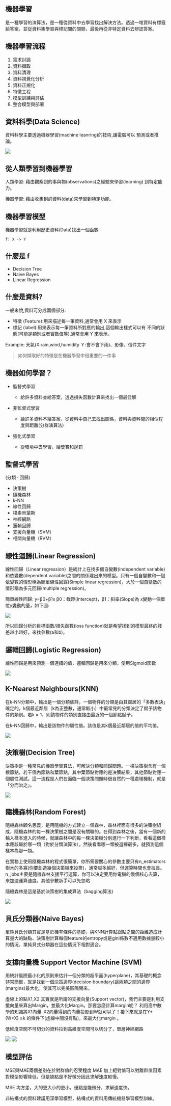 ## 機器學習
是一種學習的演算法，是一種從資料中去學習找出解決方法。透過一堆資料有標籤給答案，並從資料集學習與標記間的關聯，最後再從非特定資料去辨認答案。

## 機器學習流程
1. 需求討論
2. 資料擷取
3. 資料清理
4. 資料視覺化分析
5. 資料正規化
6. 特徵工程
7. 模型訓練與評估
8. 整合模型與部署


## 資料科學(Data Science)
資料科學主要透過機器學習(machine leanring)的技術,讓電腦可以
預測或者推論。

![](https://i.imgur.com/YO6VDQJ.png)

## 從人類學習到機器學習
人類學習: 藉由觀察到的事與物(observations)之經驗來學習(learning)
到特定能力。

機器學習: 藉由收集到的資料(data)來學習到特定功能。

## 機器學習模型
機器學習就是利用歷史資料(Data)找出一個函數

```
f: X -> Y
```

## 什麼是 f
- Decision Tree
- Naive Bayes
- Linear Regression

## 什麼是資料?
一般來說,資料可分成兩個部分:
- 特徵 (Feature):用來描述每一筆資料,通常會用 X 來表示
- 標記 (label):用來表示每一筆資料所對應的輸出,這個輸出樣式可以有
不同的狀態(可能是類別或者實數值等),通常會用 Y 來表示。

Example: 天氣(X:rain,wind,humidity Ｙ:會不會下雨)、影像、信件文字

> 如何擷取好的特徵是在機器學習中很重要的一件事

## 機器如何學習？
- 監督式學習
  - 給許多資料並給答案，透過損失函數計算來找出一個最佳解

- 非監督式學習
  - 給許多資料不給答案，從資料中自己去找出關係，資料與資料間的相似程度與距離(分群演算法)

- 強化式學習
  - 從環境中去學習，給獎賞和逞罰

## 監督式學習
(分類 · 回歸)
- 決策樹 
- 隨機森林
- k-NN 
- 線性回歸 
- 樸素貝葉斯 
- 神經網路 
- 邏輯回歸
- 支援向量機（SVM） 
- 相關向量機（RVM）

## 線性迴歸(Linear Regression)
線性回歸（Linear regression）是統計上在找多個自變數(independent variable)和依變數(dependent variable)之間的關係建出來的模型。只有一個自變數和一個依變數的情形稱為簡單線性回歸(Simple linear regression)，大於一個自變數的情形稱為多元回歸(multiple regression)。

簡單線性回歸: y=β0+β1x
β0：截距(Intercept)，β1：斜率(Slope)為 x變動一個單位y變動的量，如下圖:

![](https://i.imgur.com/5WPSbMm.png)

所以回歸分析的目標函數/損失函數(loss function)就是希望找到的模型最終的殘差越小越好，來找參數(a和b)。

## 邏輯回歸(Logistic Regression)
線性回歸是用來預測一個連續的值，邏輯回歸是用來分類。使用Sigmoid函數

![](./Screenshot/img0.2-1.png)

## K-Nearest Neighbours(KNN)
在k-NN分類中，輸出是一個分類族群。一個物件的分類是由其鄰居的「多數表決」確定的，k個最近鄰居（k為正整數，通常較小）中最常見的分類決定了賦予該物件的類別。若k = 1，則該物件的類別直接由最近的一個節點賦予。

在k-NN回歸中，輸出是該物件的屬性值。該值是其k個最近鄰居的值的平均值。

![](https://imgur.com/ENUJ9Gz.jpg)

## 決策樹(Decision Tree)
決策樹是一種常見的機器學習算法，可解決分類和回歸問題。一棵決策樹含有一個根節點，若干個內節點和葉節點，其中葉節點對應的是決策結果，其他節點對應一個屬性測試。這一流程是人們在面臨一個決策問題時很自然的一種處理機制，就是「分而治之」。

![](./Screenshot/img0.2-2.png)

## 隨機森林(Random Forest)
隨機森林顧名思義，是用隨機的方式建立一個森林，森林裡面有很多的決策樹組成，隨機森林的每一棵決策樹之間是沒有關聯的。在得到森林之後，當有一個新的輸入樣本進入的時候，就讓森林中的每一棵決策樹分別進行一下判斷，看看這個樣本應該屬於哪一類（對於分類演算法），然後看看哪一類被選擇最多，就預測這個樣本為那一類。

在實務上使用隨機森林的程式很簡單，你所需要關心的參數主要只有n_estimators樹木的多寡(你要創造幾個決策樹來投票)，通常越多越好，但運算時間也會拉長。n_jobs主要是隨機森林支援平行運算，你可以決定要用你電腦的幾個核心去算，來加速運算速度。其他參數新手可以先忽略

隨機森林是這是基於決策樹的集成算法（bagging算法)

![](https://i1.wp.com/dataaspirant.com/wp-content/uploads/2017/04/Random-Forest-Introduction.jpg?resize=690%2C345)

## 貝氏分類器(Naive Bayes)
單純貝氏分類其實是基於機率條件的基礎，與KNN計算點跟點之間的距離造成計算量大的缺點、決策樹計算每個feature的entropy或是gini係數不適用數據量較小的情況，單純貝式分類器在這些情況下相對適合。

## 支撐向量機 Support Vector Machine (SVM)
用統計風險最小化的原則來估計一個分類的超平面(hyperplane)，其基礎的概念非常簡單，就是找到一個決策邊界(decision boundary)讓兩類之間的邊界(margins)最大化，使其可以完美區隔開來。

虛線上的點X1,X2 其實就是所謂的支援向量(Support vector)，我們主要是利用支援向量來算出Margin，並最大化Margin。那要怎麼計算margin呢？ 利用高中數學的知識將X1向量-X2向量得到的向量投影到W就可以了！接下來就是在Y*(W*X) ≥k 的條件下(虛線中間沒有點)，來最大化margin 。

低維度空間不可切分的資料拉到高維度空間可以切分了，單層神經網路

![](https://imgur.com/p9Auvj6.jpg)
![](https://datanote.readthedocs.io/zh/latest/_images/svm7.png)


## 模型評估
MSE與MAE兩個差別在於對群值的忍受程度
MAE 加上絕對值可以對離群值因素對模型影響降低，但是缺點是不好微分因此求解速度較慢。

MSE 均方差，大的更大小的更小。優點是能微分，求解速度快。

非結構式的資料建議用深學習模型，結構式的資料用傳統機器學習模型訓練。